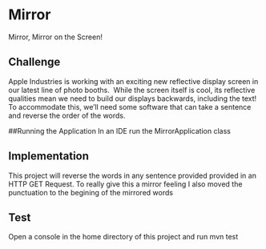 # Mirror
Mirror, Mirror on the Screen!

## Challenge
Apple Industries is working with an exciting new reflective display screen in our latest line of photo
booths.  While the screen itself is cool, its reflective qualities mean we need to build our displays
backwards, including the text!  To accommodate this, we’ll need some software that can take a
sentence and reverse the order of the words.

##Running the Application
In an IDE run the MirrorApplication class

## Implementation
This project will reverse the words in any sentence provided provided in an HTTP GET Request.
To really give this a mirror feeling I also moved the punctuation to the begining of the mirrored words

## Test
Open a console in the home directory of this project and run mvn test
